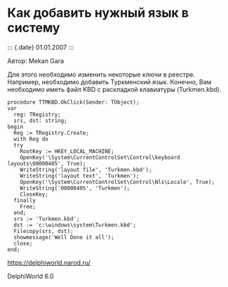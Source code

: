 Как добавить нужный язык в систему
==================================

::: {.date}
01.01.2007
:::

Автор: Mekan Gara

Для этого необходимо изменить некоторые ключи в реестре. Например,
необходимо добавить Туркменский язык. Конечно, Вам необходимо иметь файл
KBD с раскладкой клавиатуры (Turkmen.kbd).

    procedure TTMKBD.OkClick(Sender: TObject);
    var
      reg: TRegistry;
      srs, dst: string;
    begin
      Reg := TRegistry.Create;
      with Reg do
      try
        RootKey := HKEY_LOCAL_MACHINE;
        OpenKey('\System\CurrentControlSet\Control\keyboard layouts\00000405', True);
        WriteString('layout file', 'Turkmen.kbd');
        WriteString('layout text', 'Turkmen');
        OpenKey('\System\CurrentControlSet\Control\Nls\Locale', True);
        WriteString('00000405', 'Turkmen');
        CloseKey;
      finally
        Free;
      end;
      srs := 'Turkmen.kbd';
      dst := 'c:\windows\system\Turkmen.kbd';
      Filecopy(srs, dst);
      showmessage('Well Done it all');
      close;
    end;
     
     

<https://delphiworld.narod.ru/>

DelphiWorld 6.0
